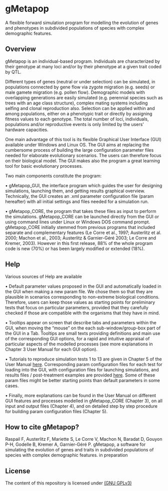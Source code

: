# gMetapop
A flexible forward simulation program for modelling the evolution of genes and phenotypes in subdivided populations of species with complex demographic features.

## Overview ##
gMetapop is an individual-based program. Individuals are characterized by their genotype at many loci and/or by their phenotype at a given trait coded by QTL. 

Different types of genes (neutral or under selection) can be simulated, in populations connected by gene flow via zygote migration (e.g. seeds) or male gamete migration (e.g. pollen flow). Demographic models with overlapping generations are easily simulated (e.g. perennial species such as trees with an age class structure), complex mating systems including selfing and clonal reproduction also. Selection can be applied within and among populations, either on a phenotypic trait or directly by assigning fitness values to each genotype. The total number of loci, individuals, populations and/or reproductive events is only limited by the users’ hardware capacities. 

One main advantage of this tool is its flexible Graphical User Interface (GUI) available under Windows and Linux OS. The GUI aims at replacing the cumbersome process of building the large configuration parameter files needed for elaborate evolutionary scenarios. The users can therefore focus on their biological model. The GUI makes also the program a great learning tool for basic evolutionary processes.

Two main components constitute the program: 

•	gMetapop_GUI, the interface program which guides the user for designing simulations, launching them, and getting results graphical overview. Technically, the GUI creates an .xml parameter configuration file (param hereafter) with all initial settings and files needed for a simulation run.

•	gMetapop_CORE, the program that takes these files as input to perform the simulations. gMetapop_CORE can be launched directly from the GUI or using command lines under Linux or Windows DOS command prompt. gMetapop_CORE initially stemmed from previous programs that included separate and complementary features (Le Corre et al., 1997; Austerlitz et al. 2000; Machon et al., 2003; Austerlitz & Garnier-Géré 2003; Le Corre and Kremer, 2003). However in this first release, 88% of the whole program code is new (70%) or has been largely modified or extended (18%). 

## Help ##
Various sources of Help are available 

•	Default parameter values proposed in the GUI and automatically loaded in the GUI when making a new param file. We chose them so that they are plausible in scenarios corresponding to non-extreme biological conditions. Therefore, users can keep those values as starting points for preliminary tests that focus on particular parameters, provided that they carefully checked if those are compatible with the organisms that they have in mind.

•	Tooltips appear on screen that describe tabs and parameters within the GUI, when moving the “mouse” on the each sub-window/group-box part of the GUI in a Tab. Tooltips are small texts providing definitions and main use of the corresponding GUI options, for a rapid and intuitive appraisal of particular aspects of the modelled processes (see more explanations in Chapter 3 User Manual for each GUI option). 

•	Tutorials to reproduce simulation tests 1 to 13 are given in Chapter 5 of the User Manual <A HREF="https://github.com/garniergere/gMetapop/tree/master/User-Manual"> here</A>. Corresponding param configuration files for each test for loading into the GUI, with configuration files for launching simulations, and results files / post-treatment examples are provided <A HREF="https://github.com/garniergere/gMetapop/tree/master/Simulation..Examples"> here</A>. Some of these param files might be better starting points than default parameters in some cases.

•	Finally, more explanations can be found in the User Manual on different GUI features and processes modelled in gMetapop_CORE (Chapter 3), on all input and output files (Chapter 4), and on detailed step by step procedure for building param configuration files (Chapter 5). 

## How to cite gMetapop? ##

Raspail F, Austerlitz F, Mariette S, Le Corre V, Machon N, Baradat D, Gouyon P-H, Godelle B, Kremer A, Garnier-Géré P. gMetapop, a software for simulating the evolution of genes and traits in subdivided populations of species with complex demographic features. in preparation 

## License ##

The content of this repository is licensed under <A HREF="https://choosealicense.com/licenses/gpl-3.0/">(GNU GPLv3)</A> 


